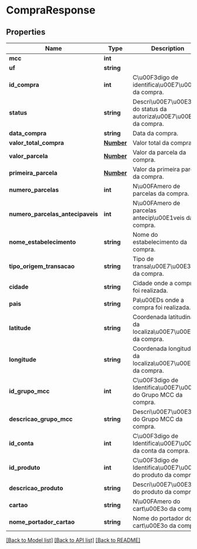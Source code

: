 # CompraResponse

## Properties
Name | Type | Description | Notes
------------ | ------------- | ------------- | -------------
**mcc** | **int** |  | [optional] 
**uf** | **string** |  | [optional] 
**id_compra** | **int** | C\u00F3digo de identifica\u00E7\u00E3o da compra. | [optional] 
**status** | **string** | Descri\u00E7\u00E3o do status da autoriza\u00E7\u00E3o da compra. | [optional] 
**data_compra** | **string** | Data da compra. | [optional] 
**valor_total_compra** | [**Number**](Number.md) | Valor total da compra. | [optional] 
**valor_parcela** | [**Number**](Number.md) | Valor da parcela da compra. | [optional] 
**primeira_parcela** | [**Number**](Number.md) | Valor da primeira parcela da compra. | [optional] 
**numero_parcelas** | **int** | N\u00FAmero de parcelas da compra. | [optional] 
**numero_parcelas_antecipaveis** | **int** | N\u00FAmero de parcelas antecip\u00E1veis da compra. | [optional] 
**nome_estabelecimento** | **string** | Nome do estabelecimento da compra. | [optional] 
**tipo_origem_transacao** | **string** | Tipo de transa\u00E7\u00E3o da compra. | [optional] 
**cidade** | **string** | Cidade onde a compra foi realizada. | [optional] 
**pais** | **string** | Pa\u00EDs onde a compra foi realizada. | [optional] 
**latitude** | **string** | Coordenada latitudinal da localiza\u00E7\u00E3o da compra. | [optional] 
**longitude** | **string** | Coordenada longitudinal da localiza\u00E7\u00E3o da compra. | [optional] 
**id_grupo_mcc** | **int** | C\u00F3digo de Identifica\u00E7\u00E3o do Grupo MCC da compra. | [optional] 
**descricao_grupo_mcc** | **string** | Descri\u00E7\u00E3o do Grupo MCC da compra. | [optional] 
**id_conta** | **int** | C\u00F3digo de Identifica\u00E7\u00E3o da conta da compra. | [optional] 
**id_produto** | **int** | C\u00F3digo de Identifica\u00E7\u00E3o do produto da compra. | [optional] 
**descricao_produto** | **string** | Descri\u00E7\u00E3o do produto da compra. | [optional] 
**cartao** | **string** | N\u00FAmero do cart\u00E3o da compra. | [optional] 
**nome_portador_cartao** | **string** | Nome do portador do cart\u00E3o da compra. | [optional] 

[[Back to Model list]](../README.md#documentation-for-models) [[Back to API list]](../README.md#documentation-for-api-endpoints) [[Back to README]](../README.md)


